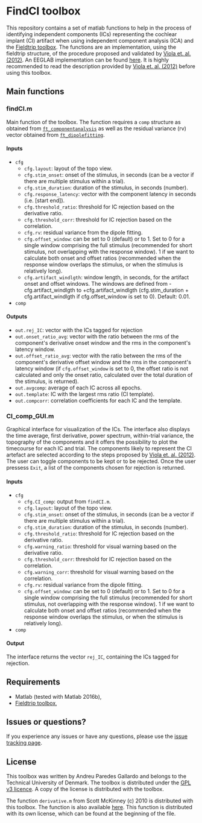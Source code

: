 # FindCI toolbox

This repository contains a set of matlab functions to help in the process of identifying independent components (ICs) representing the cochlear implant (CI) artifact when using independent component analysis (ICA) and the [Fieldtrip toolbox](http://www.fieldtriptoolbox.org/). The functions are an implementation, using the fieldtrip structure, of the procedure proposed and validated by [Viola et. al. (2012)](http://dx.doi.org/10.1016/j.heares.2011.12.010). An EEGLAB implementation can be found [here](http://www.debener.de/CIAC_tutorial/ciacplugin.html). It is highly recommended to read the description provided by [Viola et. al. (2012)](http://dx.doi.org/10.1016/j.heares.2011.12.010) before using this toolbox.

## Main functions ##

### findCI.m ###
Main function of the toolbox. The function requires a `comp` structure as obtained from [`ft_componentanalysis`](http://www.fieldtriptoolbox.org/reference/ft_componentanalysis) as well as the residual variance (rv) vector obtained from [`ft_dipolefitting`](http://www.fieldtriptoolbox.org/reference/ft_dipolefitting).
#### Inputs ####
* `cfg`
	* `cfg.layout`: layout of the topo view.
	* `cfg.stim_onset`: onset of the stimulus, in seconds (can be a vector if there are multiple stimulus within a trial).
	* `cfg.stim_duration`: duration of the stimulus, in seconds (number).
	* `cfg.response_latency`: vector with the component latency in seconds (i.e. [start end]).
	* `cfg.threshold_ratio`: threshold for IC rejection based on the derivative ratio.
	* `cfg.threshold_corr`: threshold for IC rejection based on the correlation.
	* `cfg.rv`: residual variance from the dipole fitting.
	* `cfg.offset_window`: can be set to 0 (default) or to 1. Set to 0 for a single window comprising the full stimulus (recommended for short stimulus, not overlapping with the response window). 1 if we want to calculate both onset and offset ratios (recommended when the response window overlaps the stimulus, or when the stimulus is relatively long). 
	* `cfg.artifact_windlgth`: window length, in seconds, for the artifact onset and offset windows. The windows are defined from -cfg.artifact_windlgth to +cfg.artifact_windlgth (cfg.stim_duration + cfg.artifact_windlgth if cfg.offset_window is set to 0). Default: 0.01.
* `comp`

#### Outputs ####
* `out.rej_IC`: vector with the ICs tagged for rejection
* `out.onset_ratio_avg`: vector with the ratio between the rms of the component's derivative onset window and the rms in the component's latency window.
* `out.offset_ratio_avg`: vector with the ratio between the rms of the component's derivative offset window and the rms in the component's latency window (if `cfg.offset_window` is set to 0, the offset ratio is not calculated and only the onset ratio, calculated over the total duration of the stimulus, is returned).
* `out.avgcomp`: average of each IC across all epochs.
* `out.template`: IC with the largest rms ratio (CI template).
* `out.compcorr`: correlation coefficients for each IC and the template.

### CI_comp_GUI.m ###
Graphical interface for visualization of the ICs. The interface also displays the time average, first derivative, power spectrum, within-trial variance, the topography of the components and it offers the possibility to plot the timecourse for each IC and trial. The components likely to represent the CI artefact are selected according to the steps proposed by [Viola et. al. (2012)](http://dx.doi.org/10.1016/j.heares.2011.12.010). The user can toggle components to be kept or to be rejected. Once the user pressess `Exit`, a list of the components chosen for rejection is returned.
#### Inputs ####
* `cfg`
	* `cfg.CI_comp`: output from `findCI.m`.
	* `cfg.layout`: layout of the topo view.
	* `cfg.stim_onset`: onset of the stimulus, in seconds (can be a vector if there are multiple stimulus within a trial).
	* `cfg.stim_duration`: duration of the stimulus, in seconds (number).
	* `cfg.threshold_ratio`: threshold for IC rejection based on the derivative ratio.
	* `cfg.warning_ratio`: threshold for visual warning based on the derivative ratio.
	* `cfg.threshold_corr`: threshold for IC rejection based on the correlation.
	* `cfg.warning_corr`: threshold for visual warning based on the correlation.
	* `cfg.rv`: residual variance from the dipole fitting.
	* `cfg.offset_window`: can be set to 0 (default) or to 1. Set to 0 for a single window comprising the full stimulus (recommended for short stimulus, not overlapping with the response window). 1 if we want to calculate both onset and offset ratios (recommended when the response window overlaps the stimulus, or when the stimulus is relatively long).
* `comp`

#### Output ####
The interface returns the vector `rej_IC`, containing the ICs tagged for rejection.

## Requirements ##

* Matlab (tested with Matlab 2016b),
* [Fieldtrip toolbox](http://www.fieldtriptoolbox.org/),

## Issues or questions? ##
If you experience any issues or have any questions, please use the [issue tracking page](https://github.com/andreupg/findCI-toolbox/issues).

## License ##
This toolbox was written by Andreu Paredes Gallardo and belongs to the Technical University of Denmark. The toolbox is distributed under the [GPL v3 licence](https://www.gnu.org/licenses/). A copy of the license is distributed with the toolbox.

The function `derivative.m` from Scott McKinney (c) 2010 is distributed with this toolbox. The function is also available [here](https://www.mathworks.com/matlabcentral/fileexchange/28920-derivative?focused=5169606&tab=function). This function is distributed with its own license, which can be found at the beginning of the file.


